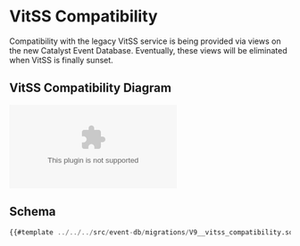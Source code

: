 # VitSS Compatibility

Compatibility with the legacy VitSS service is being provided via views on the new Catalyst Event Database.
Eventually, these views will be eliminated when VitSS is finally sunset.

## VitSS Compatibility Diagram

![Event DB VitSS Compatibility](kroki-graphviz:./db-diagrams/event-db-vitss-views.dot)

## Schema

```sql
{{#template ../../../src/event-db/migrations/V9__vitss_compatibility.sql}}
```
